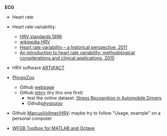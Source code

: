**ECG**

- Heart rate

- Heart rate variability:
  - [HRV standards,1996](https://www.ncbi.nlm.nih.gov/pubmed/8737210)
  - [wikipedia HRV](https://en.wikipedia.org/wiki/Heart_rate_variability)
  - [Heart rate variability – a historical perspective, 2011](https://www.frontiersin.org/articles/10.3389/fphys.2011.00086/full)
  - [An introduction to heart rate variability: methodological considerations and clinical applications, 2015](https://www.frontiersin.org/articles/10.3389/fphys.2015.00055/full#B1)
  
 - HRV software [ARTiiFACT](http://www.artiifact.de/)
 - [PhysioZoo](https://physiozoo.com/)
    - Github [webpage](https://github.com/physiozoo)
    - Github [mhrv](https://github.com/physiozoo/mhrv) (try this one first)
      - test the online dataset: [Stress Recognition in Automobile Drivers](https://physionet.org/physiobank/database/drivedb/)
      - Github[physiozoo](https://github.com/physiozoo/physiozoo)
 - Github [MarcusVollmer/HRV](https://github.com/MarcusVollmer/HRV): maybe try to follow "Usage, example" on a personal computer
 - [WFDB Toolbox for MATLAB and Octave](https://www.physionet.org/physiotools/matlab/wfdb-app-matlab/)
